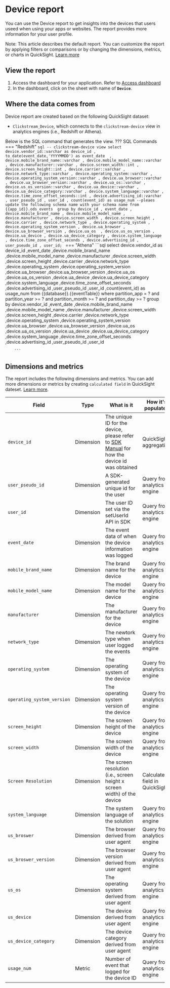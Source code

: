 # Device report
You can use the Device report to get insights into the devices that users useed when using your apps or websites. The report provides more information for your user profile.

Note: This article describes the default report. You can customize the report by applying filters or comparisons or by changing the dimensions, metrics, or charts in QuickSight. [Learn more](https://docs.aws.amazon.com/quicksight/latest/user/working-with-visuals.html)


## View the report
1. Access the dashboard for your application. Refer to [Access dashboard](index.md)
2. In the dashboard, click on the sheet with name of **`Device`**.

## Where the data comes from
Device report are created based on the following QuickSight dataset:

- `Clickstream_Device`, which connects to the `clickstream-device` view in analytics engines (i.e., Redshift or Athena). 

Below is the SQL command that generates the view.
??? SQL Commands
    === "Redshift"
        ```sql
        -- clickstream-device view
        select
        device.vendor_id::varchar as device_id
        , to_date(event_date,'YYYYMMDD') as event_date 
        , device.mobile_brand_name::varchar
        , device.mobile_model_name::varchar
        , device.manufacturer::varchar
        , device.screen_width::int
        , device.screen_height::int
        , device.carrier::varchar
        , device.network_type::varchar
        , device.operating_system::varchar
        , device.operating_system_version::varchar
        , device.ua_browser::varchar
        , device.ua_browser_version::varchar
        , device.ua_os::varchar
        , device.us_os_version::varchar
        , device.ua_device::varchar
        , device.ua_device_category::varchar
        , device.system_language::varchar
        , device.time_zone_offset_seconds::int
        , device.advertising_id::varchar
        , user_pseudo_id
        , user_id
        , count(event_id) as usage_num
        --pleaes update the following schema name with your schema name
        from {{app_id}}.ods_events 
        group by
        device_id
        , event_date
        , device.mobile_brand_name
        , device.mobile_model_name
        , device.manufacturer
        , device.screen_width
        , device.screen_height
        , device.carrier
        , device.network_type
        , device.operating_system
        , device.operating_system_version
        , device.ua_browser
        , device.ua_browser_version
        , device.ua_os 
        , device.us_os_version
        , device.ua_device
        , device.ua_device_category
        , device.system_language
        , device.time_zone_offset_seconds
        , device.advertising_id
        , user_pseudo_id
        , user_id;
        ```
    === "Athena"
        ```sql
        select
            device.vendor_id as device_id
            ,event_date 
            ,device.mobile_brand_name
            ,device.mobile_model_name
            ,device.manufacturer
            ,device.screen_width
            ,device.screen_height
            ,device.carrier
            ,device.network_type
            ,device.operating_system
            ,device.operating_system_version
            ,device.ua_browser
            ,device.ua_browser_version
            ,device.ua_os
            ,device.ua_os_version
            ,device.ua_device
            ,device.ua_device_category
            ,device.system_language
            ,device.time_zone_offset_seconds
            ,device.advertising_id
            ,user_pseudo_id
            ,user_id
            ,count(event_id) as usage_num
            from {{database}}.{{eventTable}} 
            where partition_app = ? 
            and partition_year >= ?
            and partition_month >= ?
            and partition_day >= ?
            group by
            device.vendor_id
            ,event_date
            ,device.mobile_brand_name
            ,device.mobile_model_name
            ,device.manufacturer
            ,device.screen_width
            ,device.screen_height
            ,device.carrier
            ,device.network_type
            ,device.operating_system
            ,device.operating_system_version
            ,device.ua_browser
            ,device.ua_browser_version
            ,device.ua_os 
            ,device.ua_os_version
            ,device.ua_device
            ,device.ua_device_category
            ,device.system_language
            ,device.time_zone_offset_seconds
            ,device.advertising_id
            ,user_pseudo_id
            ,user_id

        ```

## Dimensions and metrics
The report includes the following dimensions and metrics. You can add more dimensions or metrics by creating `calculated field` in QuickSight dateset. [Learn more](https://docs.aws.amazon.com/quicksight/latest/user/adding-a-calculated-field-analysis.html). 

|Field | Type| What is it | How it's populated|
|----------|---|---------|--------------------|
|`device_id`| Dimension | The unique ID for the device, please refer to [SDK Manual](../sdk-manual/index.md) for how the device id was obtained| QuickSight aggregation|
|`user_pseudo_id`| Dimension | A SDK-generated unique id for the user | Query from analytics engine|
|`user_id`| Dimension | The user ID set via the setUserId API in SDK  | Query from analytics engine|
|`event_date`| Dimension | The event data of when the device information was logged | Query from analytics engine|
|`mobile_brand_name`| Dimension | The brand name for the device  | Query from analytics engine|
|`mobile_model_name`| Dimension | The model name for the device | Query from analytics engine|
|`manufacturer`| Dimension | The manufacturer for the device | Query from analytics engine|
|`network_type`| Dimension | The newtork type when user logged the events  | Query from analytics engine|
|`operating_system`| Dimension | The operating system of the device  | Query from analytics engine|
|`operating_system_version`| Dimension | The operating system version of the device  | Query from analytics engine|
|`screen_height`| Dimension | The screen height of the device  | Query from analytics engine|
|`screen_width`| Dimension | The screen width of the device  | Query from analytics engine|
|`Screen Resolution`| Dimension | The screen resolution (i.e., screen height x screen width) of the device  | Calculated field in QuickSight|
|`system_language`| Dimension | The system language of the solution  | Query from analytics engine|
|`us_broswer`| Dimension | The browser derived from user agent  | Query from analytics engine|
|`us_broswer_version`| Dimension | The browser version derived from user agent  | Query from analytics engine|
|`us_os`| Dimension | The operating system derived from user agent  | Query from analytics engine|
|`us_device`| Dimension | The device derived from user agent  | Query from analytics engine|
|`us_device_category`| Dimension | The device category derived from user agent  | Query from analytics engine|
|`usage_num`| Metric | Number of event that logged for the device ID  | Query from analytics engine|


